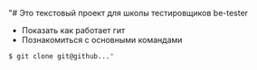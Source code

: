 "# Это текстовый проект для школы тестировщиков be-tester
+ Показать как работает гит
+ Познакомиться с основными командами

```bash
$ git clone git@github..."
